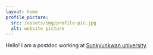 ```yaml
---
layout: home
profile_picture:
  src: /assets/img/profile-pic.jpg
  alt: website picture
---
```


<p>
  Hello! I am a postdoc working at <a href="https://www.skku.edu">Sunkyunkwan university</a>.
</p>
